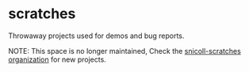 scratches
=========

Throwaway projects used for demos and bug reports.

NOTE: This space is no longer maintained, Check the [snicoll-scratches organization](https://github.com/snicoll-scratches)
for new projects.
